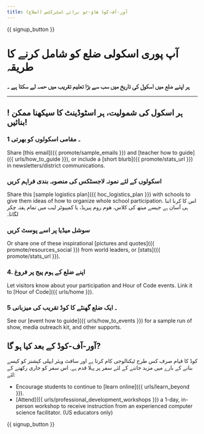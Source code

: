 ```yaml
---
title: آور-آف-کوڈ ھاؤ-ٹو برائے ڈسٹرکٹس (اضلاع)
---
```


{{ signup_button }}

# آپ پوری اسکولی ضلع کو شامل کرنے کا طریقہ

### ہر اپنے ضلع میں اسکول کی تاریخ میں سب سے بڑا تعلیم تقریب میں حصہ لے سکتا ہے ۔

* * *

## ! ہر اسکول کی شمولیت، ہر اسٹوڈینٹ کا سیکھنا ممکن بنائیں!

### 1 ۔ مقامی اسکولوں کو بھرتی

Share [this email]({{ promote/sample_emails }}) and [teacher how to guide]({{ urls/how_to_guide }}), or include a [short blurb]({{ promote/stats_url }}) in newsletters/district communications. <br />

### اسکولوں کے لئے نمونہ لاجسٹکس کی منصوبہ بندی فراہم کریں

Share this [sample logistics plan]({{ hoc_logistics_plan }}) with schools to give them ideas of how to organize whole school participation. اس کا کرنا اتنا ہی آسان ہے جیسے میتھ کی کلاس، ھوم روم پیریڈ، یا کمپیوٹر لیب میں تمام ہفتہ چکر لگانا۔

### سوشل میڈیا پر اسے پوسٹ کریں

 Or share one of these inspirational [pictures and quotes]({{ promote/resources_social }}) from world leaders, or [stats]({{ promote/stats_url }}).</p> 

### 4. اپنے ضلع کے ہوم پیج پر فروغ

Let visitors know about your participation and Hour of Code events. Link it to [Hour of Code]({{ urls/home }}).

### 5 ۔ ایک ضلع گھنٹے کا کوڈ تقریب کی میزبانی

See our [event how to guide]({{ urls/how_to_events }}) for a sample run of show, media outreach kit, and other supports.

## آور-آف-کوڈ کے بعد کیا ہو گا?

کوڈ کا قیام صرف کس طرح ٹیکنالوجی کام کرتا ہے اور سافٹ ویئر ایپلی کیشنز کو کیسے بنانے کے بارے میں مزید جاننے کے لئے سفر پر پہلا قدم ہے. اس سفر کو جاری رکھنے کے لئے:

- Encourage students to continue to [learn online]({{ urls/learn_beyond }}).
- [Attend]({{ urls/professional_development_workshops }}) a 1-day, in-person workshop to receive instruction from an experienced computer science facilitator. (US educators only)

{{ signup_button }}